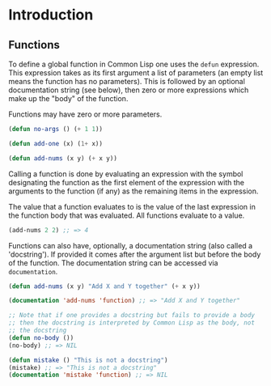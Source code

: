 # Introduction

## Functions

To define a global function in Common Lisp one uses the `defun` expression.
This expression takes as its first argument a list of parameters (an empty list means the function has no parameters).
This is followed by an optional documentation string (see below), then zero or more expressions which make up the "body" of the function.

Functions may have zero or more parameters.

```lisp
(defun no-args () (+ 1 1))

(defun add-one (x) (1+ x))

(defun add-nums (x y) (+ x y))
```

Calling a function is done by evaluating an expression with the symbol designating the function as the first element of the expression with the arguments to the function (if any) as the remaining items in the expression.

The value that a function evaluates to is the value of the last expression in the function body that was evaluated. 
All functions evaluate to a value.

```lisp
(add-nums 2 2) ;; => 4
```

Functions can also have, optionally, a documentation string (also called a 'docstring').
If provided it comes after the argument list but before the body of the function.
The documentation string can be accessed via `documentation`.

```lisp
(defun add-nums (x y) "Add X and Y together" (+ x y))

(documentation 'add-nums 'function) ;; => "Add X and Y together"

;; Note that if one provides a docstring but fails to provide a body
;; then the docstring is interpreted by Common Lisp as the body, not
;; the docstring
(defun no-body ())
(no-body) ;; => NIL

(defun mistake () "This is not a docstring")
(mistake) ;; => "This is not a docstring"
(documentation 'mistake 'function) ;; => NIL
```
